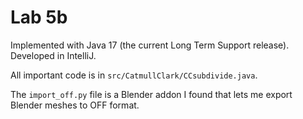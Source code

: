 # Lab 5b

Implemented with Java 17 (the current Long Term Support release). Developed in IntelliJ.

All important code is in `src/CatmullClark/CCsubdivide.java`.

The `import_off.py` file is a Blender addon I found that lets me export Blender meshes to OFF format.